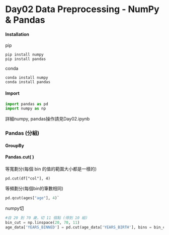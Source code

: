 # Day02 Data Preprocessing - NumPy & Pandas

#### Installation

pip

```
pip install numpy
pip install pandas
```

conda

```
conda install numpy
conda install pandas
```

#### Import

```python
import pandas as pd
import numpy as np
```

詳細numpy, pandas操作請見Day02.ipynb

### Pandas (分組)

#### GroupBy



#### Pandas.cut( )

等寬劃分(每個 bin 的值的範圍大小都是一樣的)

`pd.cut(df["col"], 4)`

等頻劃分(每個bin的筆數相同)

```python
pd.qcut(ages["age"], 4)`
```

numpy切​

```python
#自 20 到 70 歲，切 11 個點 (得到 10 組)
bin_cut = np.linspace(20, 70, 11)
age_data['YEARS_BINNED'] = pd.cut(age_data['YEARS_BIRTH'], bins = bin_cut)
```
